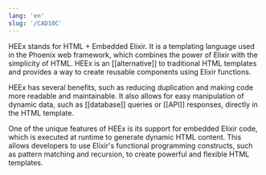 ```yaml
---
lang: 'en'
slug: '/CAD10C'
---
```


HEEx stands for HTML + Embedded Elixir. It is a templating language used in the Phoenix web framework, which combines the power of Elixir with the simplicity of HTML. HEEx is an [[alternative]] to traditional HTML templates and provides a way to create reusable components using Elixir functions.

HEEx has several benefits, such as reducing duplication and making code more readable and maintainable. It also allows for easy manipulation of dynamic data, such as [[database]] queries or [[API]] responses, directly in the HTML template.

One of the unique features of HEEx is its support for embedded Elixir code, which is executed at runtime to generate dynamic HTML content. This allows developers to use Elixir's functional programming constructs, such as pattern matching and recursion, to create powerful and flexible HTML templates.
